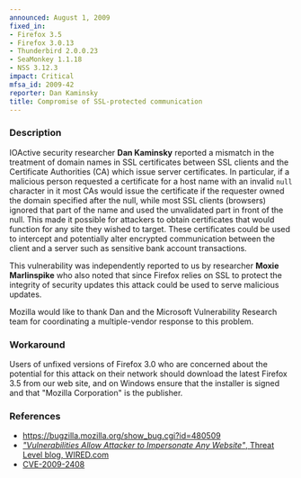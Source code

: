 ```yaml
---
announced: August 1, 2009
fixed_in:
- Firefox 3.5
- Firefox 3.0.13
- Thunderbird 2.0.0.23
- SeaMonkey 1.1.18
- NSS 3.12.3
impact: Critical
mfsa_id: 2009-42
reporter: Dan Kaminsky
title: Compromise of SSL-protected communication
---
```


<h3>Description</h3>

<p>IOActive security researcher <strong>Dan Kaminsky</strong> reported a
mismatch in the treatment of domain names in SSL certificates between SSL
clients and the Certificate Authorities (CA) which issue server certificates.
In particular, if a malicious person requested a certificate for a host name
with an invalid <code>null</code> character in it most CAs would issue the
certificate if the requester owned the domain specified after the null, while
most SSL clients (browsers) ignored that part of the name and used the
unvalidated part in front of the null. This made it possible for attackers to
obtain certificates that would function for any site they wished to target.
These certificates could be used to intercept and potentially alter encrypted
communication between the client and a server such as sensitive bank
account transactions.</p>

<p>This vulnerability was independently reported to us by researcher
<strong>Moxie Marlinspike</strong> who also noted that since Firefox
relies on SSL to protect the integrity of security updates this attack
could be used to serve malicious updates. </p>

<p>Mozilla would like to thank Dan and the Microsoft Vulnerability
Research team for coordinating a multiple-vendor response to this problem.</p>

<h3>Workaround</h3>
<p>Users of unfixed versions of Firefox 3.0 who are concerned about the
potential for this attack on their network should download the latest
Firefox 3.5 from our web site, and on Windows ensure that the installer is
signed and that "Mozilla Corporation" is the publisher.</p>

<h3>References</h3>

<ul>
  <li><a href="https://bugzilla.mozilla.org/show_bug.cgi?id=480509">
    https://bugzilla.mozilla.org/show_bug.cgi?id=480509</a></li>
  <li><a class="ex-ref" href="http://www.wired.com/threatlevel/2009/07/kaminsky/">
    <i>"Vulnerabilities Allow Attacker to Impersonate Any Website"</i>, Threat Level blog, WIRED.com</a></li>
  <li><a class="ex-ref" href="http://cve.mitre.org/cgi-bin/cvename.cgi?name=CVE-2009-2408">CVE-2009-2408</a></li>

</ul>



